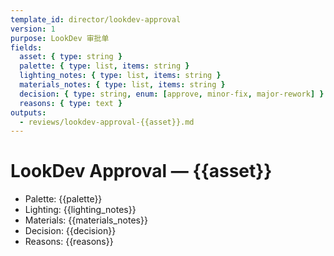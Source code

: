 ```yaml
---
template_id: director/lookdev-approval
version: 1
purpose: LookDev 审批单
fields:
  asset: { type: string }
  palette: { type: list, items: string }
  lighting_notes: { type: list, items: string }
  materials_notes: { type: list, items: string }
  decision: { type: string, enum: [approve, minor-fix, major-rework] }
  reasons: { type: text }
outputs:
  - reviews/lookdev-approval-{{asset}}.md
---
```


# LookDev Approval — {{asset}}

- Palette: {{palette}}
- Lighting: {{lighting_notes}}
- Materials: {{materials_notes}}
- Decision: {{decision}}
- Reasons: {{reasons}}
